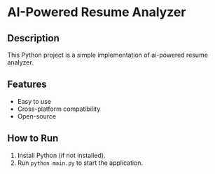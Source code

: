# AI-Powered Resume Analyzer

## Description
This Python project is a simple implementation of ai-powered resume analyzer.

## Features
- Easy to use
- Cross-platform compatibility
- Open-source

## How to Run
1. Install Python (if not installed).
2. Run `python main.py` to start the application.